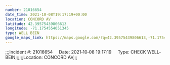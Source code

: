 ```yaml
---
number: 21016654
date_time: 2021-10-08T19:17:19+00:00
location: CONCORD AV
latitude: 42.39575439806613
longitude: -71.1754554051345
type: WELL BEIN
google_maps_link: https://maps.google.com/?q=42.39575439806613,-71.1754554051345
---
```


;;;Incident #: 21016654     Date: 2021‐10‐08 19:17:19     Type: CHECK WELL‐BEIN;;;;;;Location: CONCORD AV;;;
